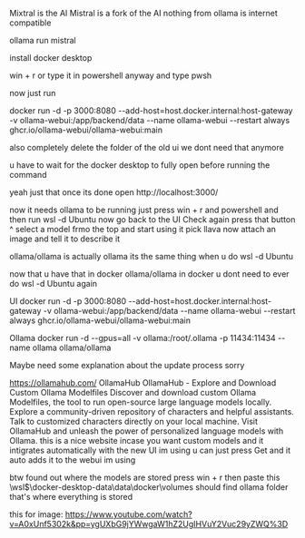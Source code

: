 Mixtral is the AI
Mistral is a fork of the AI
nothing from ollama is internet compatible

ollama run mistral


install docker desktop

win + r
or type it in powershell anyway
and type pwsh

now just run 

docker run -d -p 3000:8080 --add-host=host.docker.internal:host-gateway -v ollama-webui:/app/backend/data --name ollama-webui --restart always ghcr.io/ollama-webui/ollama-webui:main

also completely delete the folder of the old ui we dont need that anymore

u have to wait for the docker desktop to fully open before running the command

yeah just that
once its done open http://localhost:3000/


now it needs ollama to be running
just press win + r
and powershell
and then run wsl -d Ubuntu
now go back to the UI
Check again
press that button ^
select a model frmo the top
and start using it
pick llava
now attach an image
and tell it to describe it


ollama/ollama is actually ollama
its the same thing when u do wsl -d Ubuntu

now that u have that in docker
ollama/ollama in docker
u dont need to ever do wsl -d Ubuntu again


UI
docker run -d -p 3000:8080 --add-host=host.docker.internal:host-gateway -v ollama-webui:/app/backend/data --name ollama-webui --restart always ghcr.io/ollama-webui/ollama-webui:main

Ollama
docker run -d --gpus=all -v ollama:/root/.ollama -p 11434:11434 --name ollama ollama/ollama



Maybe need some explanation about the update process sorry 




https://ollamahub.com/
OllamaHub
OllamaHub - Explore and Download Custom Ollama Modelfiles
Discover and download custom Ollama Modelfiles, the tool to run open-source large language models locally. Explore a community-driven repository of characters and helpful assistants. Talk to customized characters directly on your local machine. Visit OllamaHub and unleash the power of personalized language models with Ollama.
this is a nice website incase you want custom models
and it intigrates automatically with the new UI im using
u can just press Get and it auto adds it to the webui im using




btw
found out where the models are stored
press win + r then paste this \\wsl$\docker-desktop-data\data\docker\volumes
should find ollama folder 
that's where everything is stored




this for image: 
https://www.youtube.com/watch?v=A0xUnf5302k&pp=ygUXbG9jYWwgaW1hZ2UgIHVuY2Vuc29yZWQ%3D